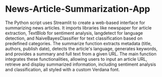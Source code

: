 # News-Article-Summarization-App

The Python script uses Streamlit to create a web-based interface for summarizing news articles. It imports libraries like newspaper for article extraction, TextBlob for sentiment analysis, langdetect for language detection, and NaiveBayesClassifier for text classification based on predefined categories. The summarize function extracts metadata (title, authors, publish date), detects the article's language, generates keywords, and provides a summary and full text from a given URL. The main function integrates these functionalities, allowing users to input an article URL, retrieve and display summarized information, including sentiment analysis and classification, all styled with a custom Verdana font.
